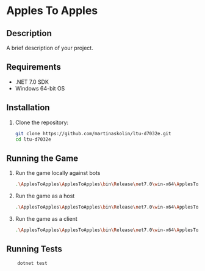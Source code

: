 # Apples To Apples

## Description
A brief description of your project.

## Requirements
- .NET 7.0 SDK
- Windows 64-bit OS

## Installation
1. Clone the repository:
    ```sh
    git clone https://github.com/martinaskolin/ltu-d7032e.git
    cd ltu-d7032e
    ```

## Running the Game
1. Run the game locally against bots
    ```sh
    .\ApplesToApples\ApplesToApples\bin\Release\net7.0\win-x64\ApplesToApples.exe
    ```
2. Run the game as a host
    ```sh
    .\ApplesToApples\ApplesToApples\bin\Release\net7.0\win-x64\ApplesToApples.exe [Number of Player]
    ```

2. Run the game as a client
    ```sh
    .\ApplesToApples\ApplesToApples\bin\Release\net7.0\win-x64\ApplesToApples.exe [ipaddress (localhost)]
    ```

## Running Tests
```sh
    dotnet test
```
